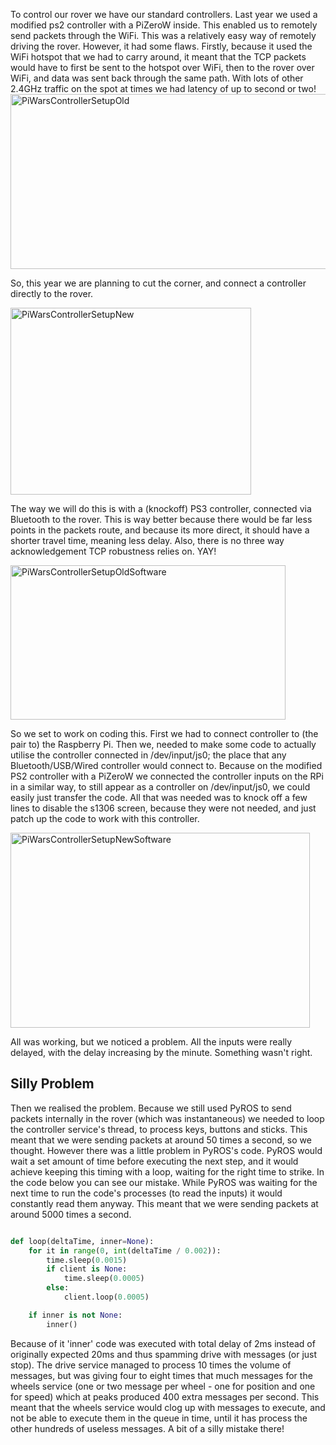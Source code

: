 <html><body><p>To control our rover we have our standard controllers. Last year we used a modified ps2 controller with a PiZeroW inside. This enabled us to remotely send packets through the WiFi. This was a relatively easy way of remotely driving the rover. However, it had some flaws. Firstly, because it used the WiFi hotspot that we had to carry around, it meant that the TCP packets would have to first be sent to the hotspot over WiFi, then to the rover over WiFi, and data was sent back through the same path. With lots of other 2.4GHz traffic on the spot at times we had latency of up to second or two!

<img class="  wp-image-1166 aligncenter" src="/2018/02/piwarscontrollersetupold.png" alt="PiWarsControllerSetupOld" width="527" height="280">

So, this year we are planning to cut the corner, and connect a controller directly to the rover.

<img class="  wp-image-1165 aligncenter" src="/2018/02/piwarscontrollersetupnew.png" alt="PiWarsControllerSetupNew" width="385" height="299">

The way we will do this is with a (knockoff) PS3 controller, connected via Bluetooth to the rover. This is way better because there would be far less points in the packets route, and because its more direct, it should have a shorter travel time, meaning less delay. Also, there is no three way acknowledgement TCP robustness relies on. YAY!

<img class="  wp-image-1164 aligncenter" src="/2018/02/piwarscontrollersetupoldsoftware.png" alt="PiWarsControllerSetupOldSoftware" width="440" height="247">

So we set to work on coding this. First we had to connect controller to (the pair to) the Raspberry Pi. Then we, needed to make some code to actually utilise the controller connected in /dev/input/js0; the place that any Bluetooth/USB/Wired controller would connect to. Because on the modified PS2 controller with a PiZeroW we connected the controller inputs on the RPi in a similar way, to still appear as a controller on /dev/input/js0, we could easily just transfer the code. All that was needed was to knock off a few lines to disable the s1306 screen, because they were not needed, and just patch up the code to work with this controller.

<img class="  wp-image-1163 aligncenter" src="/2018/02/piwarscontrollersetupnewsoftware.png" alt="PiWarsControllerSetupNewSoftware" width="479" height="312">

All was working, but we noticed a problem. All the inputs were really delayed, with the delay increasing by the minute. Something wasn't right.
</p><h2>Silly Problem</h2>
Then we realised the problem. Because we still used PyROS to send packets internally in the rover (which was instantaneous) we needed to loop the controller service's thread, to process keys, buttons and sticks. This meant that we were sending packets at around 50 times a second, so we thought. However there was a little problem in PyROS's code. PyROS would wait a set amount of time before executing the next step, and it would achieve keeping this timing with a loop, waiting for the right time to strike. In the code below you can see our mistake. While PyROS was waiting for the next time to run the code's processes (to read the inputs) it would constantly read them anyway. This meant that we were sending packets at around 5000 times a second.

```python

def loop(deltaTime, inner=None):
    for it in range(0, int(deltaTime / 0.002)):
        time.sleep(0.0015)
        if client is None:
            time.sleep(0.0005)
        else:
            client.loop(0.0005)

    if inner is not None:
        inner()

```

Because of it 'inner' code was executed with total delay of 2ms instead of originally expected 20ms and thus spamming drive with messages (or just stop). The drive service managed to process 10 times the volume of messages, but was giving four to eight times that much messages for the wheels service (one or two message per wheel - one for position and one for speed) which at peaks produced 400 extra messages per second. This meant that the wheels service would clog up with messages to execute, and not be able to execute them in the queue in time, until it has process the other hundreds of useless messages. A bit of a silly mistake there!</body></html>